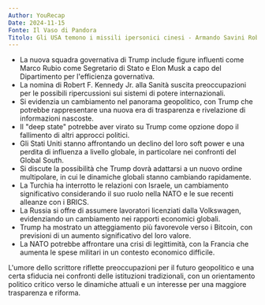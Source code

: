 ```yaml
---
Author: YouRecap
Date: 2024-11-15
Fonte: Il Vaso di Pandora
Titolo: Gli USA temono i missili ipersonici cinesi - Armando Savini Roberto Quaglia
---
```


- La nuova squadra governativa di Trump include figure influenti come Marco Rubio come Segretario di Stato e Elon Musk a capo del Dipartimento per l'efficienza governativa.
- La nomina di Robert F. Kennedy Jr. alla Sanità suscita preoccupazioni per le possibili ripercussioni sui sistemi di potere internazionali.
- Si evidenzia un cambiamento nel panorama geopolitico, con Trump che potrebbe rappresentare una nuova era di trasparenza e rivelazione di informazioni nascoste.
- Il "deep state" potrebbe aver virato su Trump come opzione dopo il fallimento di altri approcci politici.
- Gli Stati Uniti stanno affrontando un declino del loro soft power e una perdita di influenza a livello globale, in particolare nei confronti del Global South.
- Si discute la possibilità che Trump dovrà adattarsi a un nuovo ordine multipolare, in cui le dinamiche globali stanno cambiando rapidamente.
- La Turchia ha interrotto le relazioni con Israele, un cambiamento significativo considerando il suo ruolo nella NATO e le sue recenti alleanze con i BRICS.
- La Russia si offre di assumere lavoratori licenziati dalla Volkswagen, evidenziando un cambiamento nei rapporti economici globali.
- Trump ha mostrato un atteggiamento più favorevole verso i Bitcoin, con previsioni di un aumento significativo del loro valore.
- La NATO potrebbe affrontare una crisi di legittimità, con la Francia che aumenta le spese militari in un contesto economico difficile.

L'umore dello scrittore riflette preoccupazioni per il futuro geopolitico e una certa sfiducia nei confronti delle istituzioni tradizionali, con un orientamento politico critico verso le dinamiche attuali e un interesse per una maggiore trasparenza e riforma.
